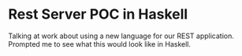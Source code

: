 Rest Server POC in Haskell
==========================

Talking at work about using a new language for our REST
application. Prompted me to see what this would look like
in Haskell.


